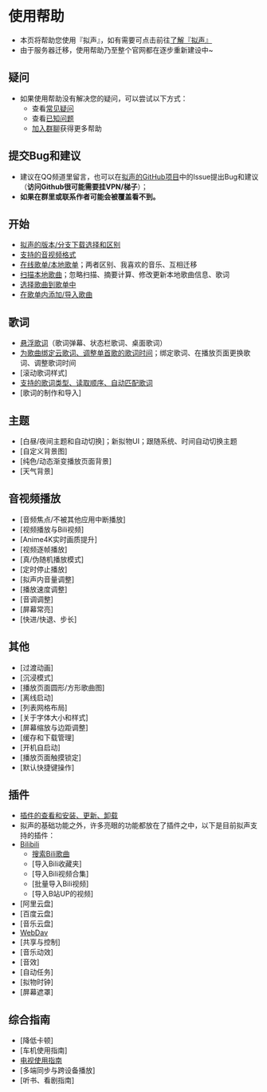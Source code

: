 # 使用帮助
- 本页将帮助您使用『拟声』，如有需要可点击前往[了解『拟声』](/info/)
- 由于服务器迁移，使用帮助乃至整个官网都在逐步重新建设中~

## 疑问
- 如果使用帮助没有解决您的疑问，可以尝试以下方式：
  - 查看[常见疑问](issue)
  - 查看[已知问题](question)
  - [加入群聊](/about/qqgroup)获得更多帮助

## 提交Bug和建议
- 建议在QQ频道里留言，也可以在[拟声的GitHub项目](https://github.com/coolight7/MimicryMusic/issues)中的Issue提出Bug和建议（**访问Github很可能需要挂VPN/梯子**）；
- **如果在群里或联系作者可能会被覆盖看不到。**

## 开始
- [拟声的版本/分支下载选择和区别](list/selectBranch)
- [支持的音视频格式](list/supportFormat)
- [在线歌单/本地歌单](list/songSheet/)；两者区别、我喜欢的音乐、互相迁移
- [扫描本地歌曲](list/scanLocalSong/)；忽略扫描、摘要计算、修改更新本地歌曲信息、歌词
- [选择歌曲到歌单中](list/addSongsForPlaylist/)
- [在歌单内添加/导入歌曲](list/addSongsByPlaylist/)

## 歌词
- [悬浮歌词](list/overlayLyric/)（歌词弹幕、状态栏歌词、桌面歌词）
- [为歌曲绑定云歌词、调整单首歌的歌词时间](list/bindLyric/)；绑定歌词、在播放页面更换歌词、调整歌词时间
- [滚动歌词样式]
- [支持的歌词类型、读取顺序、自动匹配歌词](list/lyricFormat/)
- [歌词的制作和导入]

## 主题
- [白昼/夜间主题和自动切换]；新拟物UI；跟随系统、时间自动切换主题
- [自定义背景图]
- [纯色/动态渐变播放页面背景]
- [天气背景]

## 音视频播放
- [音频焦点/不被其他应用中断播放]
- [视频播放与Bili视频]
- [Anime4K实时画质提升]
- [视频逐帧播放]
- [真/伪随机播放模式]
- [定时停止播放]
- [拟声内音量调整]
- [播放速度调整]
- [音调调整]
- [屏幕常亮]
- [快进/快退、步长]

## 其他
- [过渡动画]
- [沉浸模式]
- [播放页面圆形/方形歌曲图]
- [离线启动]
- [列表网格布局]
- [关于字体大小和样式]
- [屏幕缩放与边距调整]
- [缓存和下载管理]
- [开机自启动]
- [播放页面触摸锁定]
- [默认快捷键操作]

## 插件
- [插件的查看和安装、更新、卸载](/help/plugins/)
- 拟声的基础功能之外，许多亮眼的功能都放在了插件之中，以下是目前拟声支持的插件：
- [Bilibili](/help/plugins/bilibili/)
  - [搜索Bili歌曲](/help/plugins/bilibili/search)
  - [导入Bili收藏夹]
  - [导入Bili视频合集]
  - [批量导入Bili视频]
  - [导入B站UP的视频]
- [阿里云盘]
- [百度云盘]
- [音乐云盘]
- [WebDav](/help/plugins/webdav/)
- [共享与控制]
- [音乐动效]
- [音效]
- [自动任务]
- [拟物时钟]
- [屏幕遮罩]

## 综合指南
- [降低卡顿]
- [车机使用指南]
- [电视使用指南](/help/platform/tv)
- [多端同步与跨设备播放]
- [听书、看剧指南]